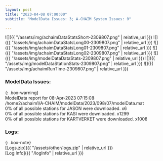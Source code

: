 ```yaml
---
layout: post
title: "2023-04-08 07:00:00"
subtitle: "ModelData Issues: 3; A-CHAIM System Issues: 0"

---
```


![]({{ "/assets/img/achaimDataStatsShort-2309807.png" | relative_url }})
![]({{ "/assets/img/achaimDataStatsLong00-2309807.png" | relative_url }})
![]({{ "/assets/img/achaimDataStatsLong01-2309807.png" | relative_url }})
![]({{ "/assets/img/achaimDataStatsLong02-2309807.png" | relative_url }})
![]({{ "/assets/img/modelDataDataStats-2309807.png" | relative_url }})
![]({{ "/assets/img/modelDataStationStats-2309807.png" | relative_url }})
![]({{ "/assets/img/achaimRunTime-2309807.png" | relative_url }})


### ModelData Issues:  
  
{: .box-warning}  
 ModelData report for 08-Apr-2023 07:15:08   
 /home2/achaim1/A-CHAIM/modelData/2023/098/07/modelData.mat   
 0% of all possible stations for JASON were downloaded. x6   
 0% of all possible stations for KASI were downloaded. x1299   
 0% of all possible stations for KARTVERKET were downloaded. x1008   
  


### Logs:  
  
{: .box-note}  
[Logs.zip]({{ "/assets/other/logs.zip" | relative_url }})  
[Log Info]({{ "/logInfo" | relative_url }})  

